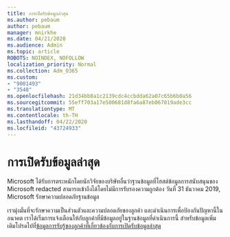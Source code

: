 ```yaml
---
title: การเปิดรับข้อมูลล่าสุด
ms.author: pebaum
author: pebaum
manager: mnirkhe
ms.date: 04/21/2020
ms.audience: Admin
ms.topic: article
ROBOTS: NOINDEX, NOFOLLOW
localization_priority: Normal
ms.collection: Adm_O365
ms.custom:
- "9001493"
- "3548"
ms.openlocfilehash: 21d34bb8a1c2139cdc4ccbdda62a07c65b6b0a56
ms.sourcegitcommit: 55eff703a17e500681d8fa6a87eb067019ade3cc
ms.translationtype: MT
ms.contentlocale: th-TH
ms.lasthandoff: 04/22/2020
ms.locfileid: "43724933"
---
```

# <a name="recent-data-exposure"></a>การเปิดรับข้อมูลล่าสุด

Microsoft ได้รับการตระหนักโดยนักวิจัยของบริษัทอื่นว่าฐานข้อมูลที่โฮสต์ข้อมูลการสนับสนุนของ Microsoft redacted สามารถเข้าถึงได้โดยไม่มีการรับรองความถูกต้อง วันที่ 31 ธันวาคม 2019, Microsoft รักษาความปลอดภัยฐานข้อมูล

เรามุ่งมั่นที่จะรักษาความเป็นส่วนตัวและความปลอดภัยของลูกค้า และดําเนินการเพื่อป้องกันปัญหานี้ในอนาคต เราได้เริ่มการแจ้งเตือนให้กับลูกค้าที่มีข้อมูลอยู่ในฐานข้อมูลที่ดําเนินการนี้ สําหรับข้อมูลเพิ่มเติมโปรดไปที่[ข้อมูลการรับรู้ของลูกค้าที่เกี่ยวข้องกับการเปิดรับข้อมูลล่าสุด](https://aka.ms/privacyinfo)
